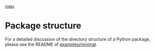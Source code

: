 <small>[Index](index.html)</small>

# Package structure

For a detailed discussion of the directory structure of a Python package,
please see the README of [examples/minimal](https://github.com/tttapa/py-build-cmake/tree/main/examples/minimal).
